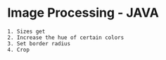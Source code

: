 # Image Processing - JAVA

    1. Sizes get
    2. Increase the hue of certain colors
    3. Set border radius
    4. Crop
